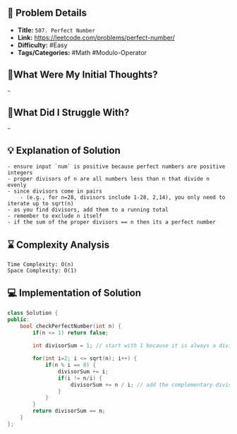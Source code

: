 ## 📝 Problem Details

- **Title:** `507. Perfect Number`
- **Link:** https://leetcode.com/problems/perfect-number/
- **Difficulty:** #Easy 
- **Tags/Categories:** #Math #Modulo-Operator

## 💭What Were My Initial Thoughts?

```
~
```

## 🤔What Did I Struggle With?

```
~
```

## 💡 Explanation of Solution

```
- ensure input `num` is positive because perfect numbers are positive integers
- proper divisors of n are all numbers less than n that divide n evenly
- since divisors come in pairs 
	- (e.g., for n=28, divisors include 1-28, 2,14), you only need to iterate up to sqrt(n)
- as you find divisors, add them to a running total
- remember to exclude n itself
- if the sum of the proper divisors == n then its a perfect number
```

## ⌛ Complexity Analysis

```
Time Complexity: O(n)
Space Complexity: O(1)
```

## 💻 Implementation of Solution

```cpp
class Solution {
public:
    bool checkPerfectNumber(int n) {
        if(n <= 1) return false;
        
        int divisorSum = 1; // start with 1 because it is always a divisor

        for(int i=2; i <= sqrt(n); i++) {
            if(n % i == 0) {
                divisorSum += i;
                if(i != n/i) {
                    divisorSum += n / i; // add the complementary divisor
                }
            }
        }
        return divisorSum == n;
    }
};
```